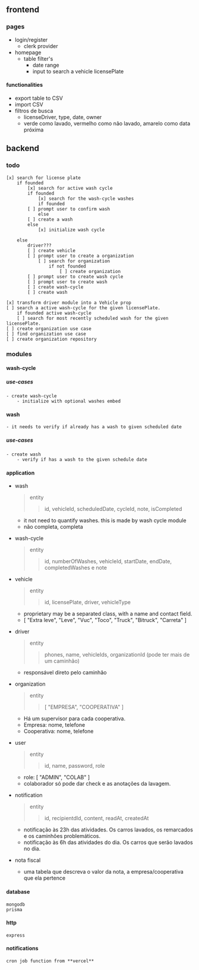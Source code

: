 ## frontend

### pages
- login/register 
	- clerk provider
- homepage
	- table filter's
		- date range
		- input to search a vehicle licensePlate 

#### functionalities
- export table to CSV
- import CSV
- filtros de busca
    - licenseDriver, type, date, owner
    - verde como lavado, vermelho como não lavado, amarelo como data próxima

## backend 

### todo
    [x] search for license plate
        if founded
            [x] search for active wash cycle
            if founded
                [x] search for the wash-cycle washes
                if founded
		    [ ] prompt user to confirm wash
                else
		    [ ] create a wash
            else
                [x] initialize wash cycle

        else 
            driver???
            [ ] create vehicle
            [ ] prompt user to create a organization
                [ ] search for organization
                    if not founded
                        [ ] create organization
            [ ] prompt user to create wash cycle
            [ ] prompt user to create wash
            [ ] create wash-cycle
            [ ] create wash

    [x] transform driver module into a Vehicle prop
    [ ] search a active wash-cycle for the given licensePlate. 
        if founded active wash-cycle
        [ ] search for most recently scheduled wash for the given licensePlate.
    [ ] create organization use case
    [ ] find organization use case
    [ ] create organization repository
### modules
#### wash-cycle

##### use-cases
    - create wash-cycle
        - initialize with optional washes embed
#### wash
    - it needs to verify if already has a wash to given scheduled date
##### use-cases
    - create wash
        - verify if has a wash to the given schedule date

#### application 
- wash
    > entity
    >> id, vehicleId, scheduledDate, cycleId, note, isCompleted
    - it not need to quantify washes. this is made by wash cycle module
    - não completa, completa

- wash-cycle
    > entity
    >> id, numberOfWashes, vehicleId, startDate, endDate, completedWashes e note 

- vehicle
    > entity
    >> id, licensePlate, driver, vehicleType
    - proprietary may be a separated class, with a name and contact field.
    - [ "Extra leve", "Leve", "Vuc", "Toco", "Truck", "Bitruck", "Carreta" ]
    
- driver
    > entity
    >> phones, name, vehicleIds, organizationId (pode ter mais de um caminhão)
    - responsável direto pelo caminhão

- organization
    > entity
    >> [ "EMPRESA", "COOPERATIVA" ]
    - Há um supervisor para cada cooperativa. 
    - Empresa: nome, telefone
    - Cooperativa: nome, telefone

- user
    > entity
    >> id, name, password, role
    - role: [ "ADMIN", "COLAB" ]
    - colaborador só pode dar check e as anotações da lavagem.
    
- notification
    > entity
    >> id, recipientdId, content, readAt, createdAt
    - notificação às 23h das atividades. Os carros lavados, os remarcados e os caminhões problemáticos.
    - notificação às 6h das atividades do dia. Os carros que serão lavados no dia.

- nota fiscal
    - uma tabela que descreva o valor da nota, a empresa/cooperativa que ela pertence

#### database 
    mongodb
    prisma

#### http 
    express

#### notifications
    cron job function from **vercel**



